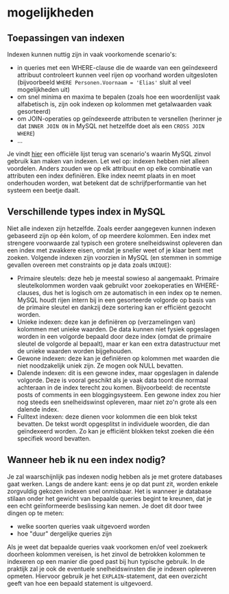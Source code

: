 # mogelijkheden

## Toepassingen van indexen

Indexen kunnen nuttig zijn in vaak voorkomende scenario's:

* in queries met een WHERE-clause die de waarde van een geïndexeerd attribuut controleert kunnen veel rijen op voorhand worden uitgesloten \(bijvoorbeeld `WHERE Personen.Voornaam = 'Elias'` sluit al veel mogelijkheden uit\)
* om snel minima en maxima te bepalen \(zoals hoe een woordenlijst vaak alfabetisch is, zijn ook indexen op kolommen met getalwaarden vaak gesorteerd\)
* om JOIN-operaties op geïndexeerde attributen te versnellen \(herinner je dat `INNER JOIN ON` in MySQL net hetzelfde doet als een `CROSS JOIN WHERE`\)
* ...

Je vindt [hier](https://dev.mysql.com/doc/refman/8.0/en/mysql-indexes.html) een officiële lijst terug van scenario's waarin MySQL zinvol gebruik kan maken van indexen. Let wel op: indexen hebben niet alleen voordelen. Anders zouden we op elk attribuut en op elke combinatie van attributen een index definiëren. Elke index neemt plaats in en moet onderhouden worden, wat betekent dat de schrijfperformantie van het systeem een beetje daalt.

## Verschillende types index in MySQL

Niet alle indexen zijn hetzelfde. Zoals eerder aangegeven kunnen indexen gebaseerd zijn op één kolom, of op meerdere kolommen. Een index met strengere voorwaarde zal typisch een grotere snelheidswinst opleveren dan een index met zwakkere eisen, omdat je sneller weet of je klaar bent met zoeken. Volgende indexen zijn voorzien in MySQL \(en stemmen in sommige gevallen overeen met constraints op je data zoals `UNIQUE`\):

* Primaire sleutels: deze heb je meestal sowieso al aangemaakt. Primaire sleutelkolommen worden vaak gebruikt voor zoekoperaties en WHERE-clauses, dus het is logisch om ze automatisch in een index op te nemen. MySQL houdt rijen intern bij in een gesorteerde volgorde op basis van de primaire sleutel en dankzij deze sortering kan er efficiënt gezocht worden. 
* Unieke indexen: deze kan je definiëren op \(verzamelingen van\) kolommen met unieke waarden. De data kunnen niet fysiek opgeslagen worden in een volgorde bepaald door deze index \(omdat de primaire sleutel de volgorde al bepaalt\), maar er kan een extra datastructuur met de unieke waarden worden bijgehouden.
* Gewone indexen: deze kan je definiëren op kolommen met waarden die niet noodzakelijk uniek zijn. Ze mogen ook NULL bevatten.
* Dalende indexen: dit is een gewone index, maar opgeslagen in dalende volgorde. Deze is vooral geschikt als je vaak data toont die normaal achteraan in de index terecht zou komen. Bijvoorbeeld: de recentste posts of comments in een bloggingsysteem. Een gewone index zou hier nog steeds een snelheidswinst opleveren, maar niet zo'n grote als een dalende index.
* Fulltext indexen: deze dienen voor kolommen die een blok tekst bevatten. De tekst wordt opgesplitst in individuele woorden, die dan geïndexeerd worden. Zo kan je efficiënt blokken tekst zoeken die één specifiek woord bevatten.

## Wanneer heb ik nu een index nodig?

Je zal waarschijnlijk pas indexen nodig hebben als je met grotere databases gaat werken. Langs de andere kant: eens je op dat punt zit, worden enkele zorgvuldig gekozen indexen snel onmisbaar. Het is wanneer je database stilaan onder het gewicht van bepaalde queries begint te kreunen, dat je een echt geïnformeerde beslissing kan nemen. Je doet dit door twee dingen op te meten:

* welke soorten queries vaak uitgevoerd worden
* hoe "duur" dergelijke queries zijn

Als je weet dat bepaalde queries vaak voorkomen en/of veel zoekwerk doorheen kolommen vereisen, is het zinvol de betrokken kolommen te indexeren op een manier die goed past bij hun typische gebruik. In de praktijk zal je ook de eventuele snelheidswinsten die je indexen opleveren opmeten. Hiervoor gebruik je het `EXPLAIN`-statement, dat een overzicht geeft van hoe een bepaald statement is uitgevoerd.

